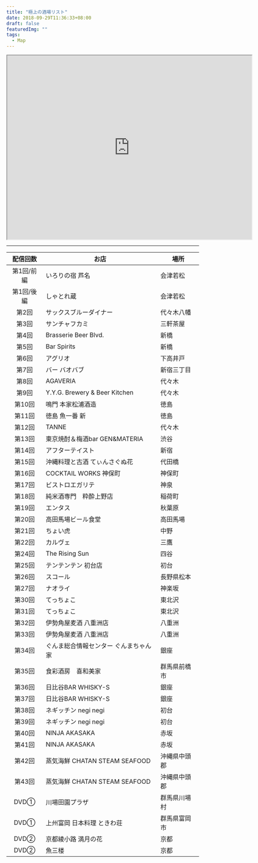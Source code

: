 ```yaml
---
title: "極上の酒場リスト"
date: 2018-09-29T11:36:33+08:00
draft: false
featuredImg: ""
tags:
  - Map
---
```


<iframe src="https://www.google.com/maps/d/u/1/embed?mid=1pSW5VvUnB2l51018VAlZ_EL5RRzaNaS0" width="640" height="480"></iframe>

---


| 配信回数  | お店                        | 場所     |
|:-------:|-------------------------------|--------|
| 第1回/前編 | いろりの宿 芦名               | 会津若松   |
| 第1回/後編 | しゃとれ蔵                         | 会津若松   |
| 第2回   | サックスブルーダイナー                   | 代々木八幡  |
| 第3回   | サンチャフカミ                       | 三軒茶屋   |
| 第4回   | Brasserie Beer Blvd.          | 新橋     |
| 第5回   | Bar Spirits                   | 新橋     |
| 第6回   | アグリオ                          | 下高井戸   |
| 第7回   | バー バオバブ                       | 新宿三丁目  |
| 第8回   | AGAVERIA                      | 代々木    |
| 第9回   | Y.Y.G. Brewery & Beer Kitchen | 代々木    |
| 第10回  | 鳴門 本家松浦酒造                     | 徳島     |
| 第11回  | 徳島 魚一番 新                      | 徳島     |
| 第12回  | TANNE                         | 代々木    |
| 第13回  | 東京焼酎＆梅酒bar GEN&MATERIA        | 渋谷     |
| 第14回  | アフターテイスト                      | 新宿     |
| 第15回  | 沖縄料理と古酒 てぃんさぐぬ花               | 代田橋    |
| 第16回  | COCKTAIL WORKS 神保町            | 神保町    |
| 第17回  | ビストロエガリテ                      | 神泉     |
| 第18回  | 純米酒専門　粋酔上野店                   | 稲荷町    |
| 第19回  | エンタス                          | 秋葉原    |
| 第20回  | 高田馬場ビール食堂                     | 高田馬場   |
| 第21回  | ちょい虎                          | 中野     |
| 第22回  | カルヴェ                          | 三鷹     |
| 第24回  | The Rising Sun                | 四谷     |
| 第25回  | テンテンテン 初台店                    | 初台     |
| 第26回  | スコール                          | 長野県松本  |
| 第27回  | ナオライ                          | 神楽坂   |
| 第30回  | てっちょこ                         | 東北沢    |
| 第31回  | てっちょこ                         | 東北沢    |
| 第32回  | 伊勢角屋麦酒 八重洲店                   | 八重洲    |
| 第33回  | 伊勢角屋麦酒 八重洲店                   | 八重洲    |
| 第34回  | ぐんま総合情報センター ぐんまちゃん家           | 銀座     |
| 第35回  | 食彩酒房　喜和美家                     | 群馬県前橋市 |
| 第36回  | 日比谷BAR WHISKY-S               | 銀座     |
| 第37回  | 日比谷BAR WHISKY-S               | 銀座     |
| 第38回  | ネギッチン negi negi               | 初台     |
| 第39回  | ネギッチン negi negi               | 初台     |
| 第40回  | NINJA AKASAKA                 | 赤坂     |
| 第41回  | NINJA AKASAKA                 | 赤坂     |
| 第42回  | 蒸気海鮮 CHATAN STEAM SEAFOOD     | 沖縄県中頭郡 |
| 第43回  | 蒸気海鮮 CHATAN STEAM SEAFOOD     | 沖縄県中頭郡 |
| DVD①  | 川場田園プラザ                       | 群馬県川場村 |
| DVD①  | 上州富岡 日本料理 ときわ荘                | 群馬県富岡市 |
| DVD②  | 京都綾小路 満月の花                    | 京都     |
| DVD②  | 魚三楼                           | 京都     |
